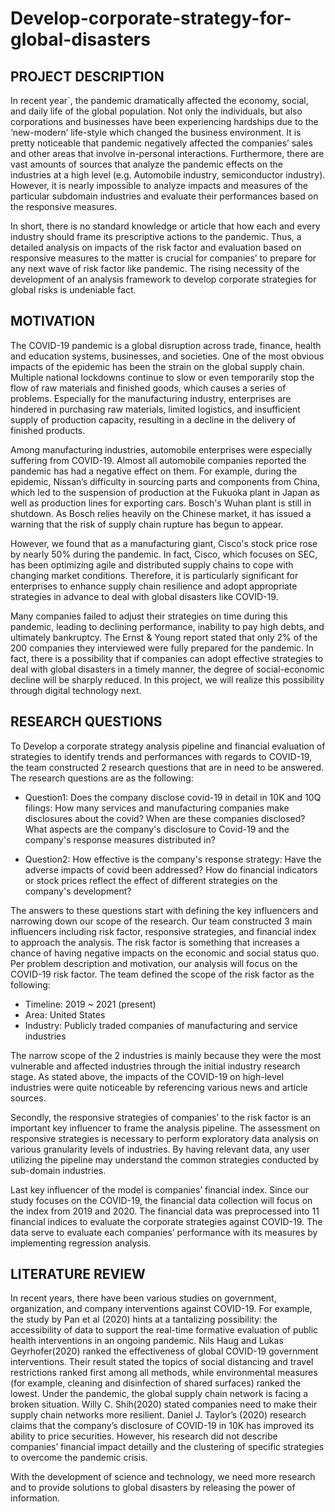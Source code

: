 # Develop-corporate-strategy-for-global-disasters
## PROJECT DESCRIPTION
  
In recent year`, the pandemic dramatically affected the economy, social, and daily life of the global population. Not only the individuals, but also corporations and businesses have been experiencing hardships due to the ‘new-modern’ life-style which changed the business environment. It is pretty noticeable that pandemic negatively affected the companies’ sales and other areas that involve in-personal interactions. Furthermore, there are vast amounts of sources that analyze the pandemic effects on the industries at a high level (e.g. Automobile industry, semiconductor industry). However, it is nearly impossible to analyze impacts and measures of the particular subdomain industries and evaluate their performances based on the responsive measures. 
  
In short, there is no standard knowledge or article that how each and every industry should frame its prescriptive actions to the pandemic. Thus, a detailed analysis on impacts of the risk factor and evaluation based on responsive measures to the matter is crucial for companies’ to prepare for any next wave of risk factor like pandemic. The rising necessity of the development of an analysis framework to develop corporate strategies for global risks is undeniable fact.

## MOTIVATION

  The COVID-19 pandemic is a global disruption across trade, finance, health and education systems, businesses, and societies. One of the most obvious impacts of the epidemic has been the strain on the global supply chain. Multiple national lockdowns continue to slow or even temporarily stop the flow of raw materials and finished goods, which causes a series of problems. Especially for the manufacturing industry, enterprises are hindered in purchasing raw materials, limited logistics, and insufficient supply of production capacity, resulting in a decline in the delivery of finished products.
  
  Among manufacturing industries, automobile enterprises were especially suffering from COVID-19. Almost all automobile companies reported the pandemic has had a negative effect on them. For example, during the epidemic, Nissan’s difficulty in sourcing parts and components from China, which led to the suspension of production at the Fukuoka plant in Japan as well as production lines for exporting cars. Bosch's Wuhan plant is still in shutdown. As Bosch relies heavily on the Chinese market, it has issued a warning that the risk of supply chain rupture has begun to appear.

However, we found that as a manufacturing giant, Cisco's stock price rose by nearly 50% during the pandemic. In fact, Cisco, which focuses on SEC, has been optimizing agile and distributed supply chains to cope with changing market conditions. Therefore, it is particularly significant for enterprises to enhance supply chain resilience and adopt appropriate strategies in advance to deal with global disasters like COVID-19.
 
 Many companies failed to adjust their strategies on time during this pandemic, leading to declining performance, inability to pay high debts, and ultimately bankruptcy. The Ernst & Young report stated that only 2% of the 200 companies they interviewed were fully prepared for the pandemic. In fact, there is a possibility that if companies can adopt effective strategies to deal with global disasters in a timely manner, the degree of social-economic decline will be sharply reduced. In this project, we will realize this possibility through digital technology next.

## RESEARCH QUESTIONS

  To Develop a corporate strategy analysis pipeline and financial evaluation of strategies to identify trends and performances with regards to COVID-19, the team constructed 2 research questions that are in need to be answered. The research questions are as the following:

- Question1: Does the company disclose covid-19 in detail in 10K and 10Q filings:  How many services and manufacturing companies make disclosures about the covid? When are these companies disclosed? What aspects are the company's disclosure to Covid-19 and the company's response measures distributed in?
  
- Question2: How effective is the company's response strategy: Have the adverse impacts of covid been addressed? How do financial indicators or stock prices reflect the effect of different strategies on the company's development?  

The answers to these questions start with defining the key influencers and narrowing down our scope of the research. Our team constructed 3 main influencers including risk factor, responsive strategies, and financial index to approach the analysis. The risk factor is something that increases a chance of having negative impacts on the economic and social status quo. Per problem description and motivation, our analysis will focus on the COVID-19 risk factor. The team defined the scope of the risk factor as the following:
- Timeline: 2019 ~ 2021 (present)
- Area: United States
- Industry: Publicly traded companies of manufacturing and service industries

The narrow scope of the 2 industries is mainly because they were the most vulnerable and affected industries through the initial industry research stage. As stated above, the impacts of the COVID-19 on high-level industries were quite noticeable by referencing various news and article sources.

Secondly, the responsive strategies of companies’ to the risk factor is an important key influencer to frame the analysis pipeline. The assessment on responsive strategies is necessary to perform exploratory data analysis on various granularity levels of industries. By having relevant data, any user utilizing the pipeline may understand the common strategies conducted by sub-domain industries. 

Last key influencer of the model is companies’ financial index. Since our study focuses on the COVID-19, the financial data collection will focus on the index from 2019 and 2020. The financial data was preprocessed into 11 financial indices to evaluate the corporate strategies against COVID-19. The data serve to evaluate each companies’ performance with its measures by implementing regression analysis.

## LITERATURE REVIEW

In recent years, there have been various studies on government, organization, and company interventions against COVID-19. For example, the study by Pan et al (2020) hints at a tantalizing possibility: the accessibility of data to support the real-time formative evaluation of public health interventions in an ongoing pandemic. Nils Haug and Lukas Geyrhofer(2020) ranked the effectiveness of global COVID-19 government interventions. Their result stated the topics of social distancing and travel restrictions ranked first among all methods, while environmental measures (for example, cleaning and disinfection of shared surfaces) ranked the lowest. Under the pandemic, the global supply chain network is facing a broken situation. Willy C. Shih(2020) stated companies need to make their supply chain networks more resilient. Daniel J. Taylor’s (2020) research claims that the company’s disclosure of COVID-19 in 10K has improved its ability to price securities. However, his research did not describe companies’ financial impact detailly and the clustering of specific strategies to overcome the pandemic crisis.

With the development of science and technology, we need more research and to provide solutions to global disasters by releasing the power of information.

